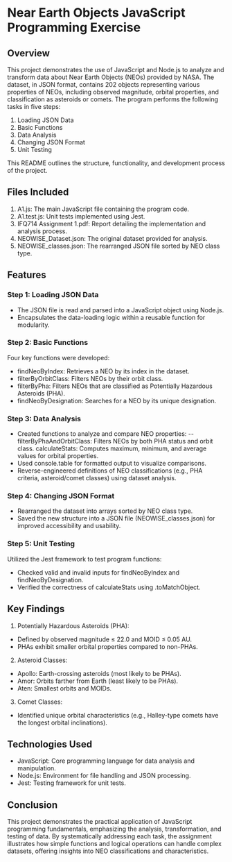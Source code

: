 # Near Earth Objects JavaScript Programming Exercise

## Overview
This project demonstrates the use of JavaScript and Node.js to analyze and transform data about Near Earth Objects (NEOs) provided by NASA. The dataset, in JSON format, contains 202 objects representing various properties of NEOs, including observed magnitude, orbital properties, and classification as asteroids or comets. The program performs the following tasks in five steps:

1. Loading JSON Data
2. Basic Functions
3. Data Analysis
4. Changing JSON Format
5. Unit Testing

This README outlines the structure, functionality, and development process of the project.

## Files Included
1. A1.js: The main JavaScript file containing the program code.
2. A1.test.js: Unit tests implemented using Jest.
3. IFQ714 Assignment 1.pdf: Report detailing the implementation and analysis process.
4. NEOWISE_Dataset.json: The original dataset provided for analysis.
5. NEOWISE_classes.json: The rearranged JSON file sorted by NEO class type.

## Features
### Step 1: Loading JSON Data
- The JSON file is read and parsed into a JavaScript object using Node.js.
- Encapsulates the data-loading logic within a reusable function for modularity.

### Step 2: Basic Functions
Four key functions were developed:
- findNeoByIndex: Retrieves a NEO by its index in the dataset.
- filterByOrbitClass: Filters NEOs by their orbit class.
- filterByPha: Filters NEOs that are classified as Potentially Hazardous Asteroids (PHA).
- findNeoByDesignation: Searches for a NEO by its unique designation.

### Step 3: Data Analysis
- Created functions to analyze and compare NEO properties:
-- filterByPhaAndOrbitClass: Filters NEOs by both PHA status and orbit class.
calculateStats: Computes maximum, minimum, and average values for orbital properties.
- Used console.table for formatted output to visualize comparisons.
- Reverse-engineered definitions of NEO classifications (e.g., PHA criteria, asteroid/comet classes) using dataset analysis.

### Step 4: Changing JSON Format
- Rearranged the dataset into arrays sorted by NEO class type.
- Saved the new structure into a JSON file (NEOWISE_classes.json) for improved accessibility and usability.

### Step 5: Unit Testing
Utilized the Jest framework to test program functions:
- Checked valid and invalid inputs for findNeoByIndex and findNeoByDesignation.
- Verified the correctness of calculateStats using .toMatchObject.

## Key Findings
1. Potentially Hazardous Asteroids (PHA):
- Defined by observed magnitude ≤ 22.0 and MOID ≤ 0.05 AU.
- PHAs exhibit smaller orbital properties compared to non-PHAs.

2. Asteroid Classes:
- Apollo: Earth-crossing asteroids (most likely to be PHAs).
- Amor: Orbits farther from Earth (least likely to be PHAs).
- Aten: Smallest orbits and MOIDs.

3. Comet Classes:
- Identified unique orbital characteristics (e.g., Halley-type comets have the longest orbital inclinations).

## Technologies Used
- JavaScript: Core programming language for data analysis and manipulation.
- Node.js: Environment for file handling and JSON processing.
- Jest: Testing framework for unit tests.

## Conclusion
This project demonstrates the practical application of JavaScript programming fundamentals, emphasizing the analysis, transformation, and testing of data. By systematically addressing each task, the assignment illustrates how simple functions and logical operations can handle complex datasets, offering insights into NEO classifications and characteristics.
